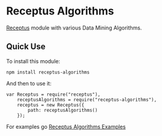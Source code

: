 # Receptus Algorithms

[Receptus](https://github.com/RocAlayo/receptus) module with various Data Mining Algorithms.

## Quick Use

To install this module:

	npm install receptus-algorithms
	
And then to use it:

	var Receptus = require("receptus"),
	    receptusAlgorithms = require("receptus-algorithms"),
		receptus = new Receptus({
			path: receptusAlgorithms()
		});

For examples go [Receptus Algorithms Examples](https://github.com/RocAlayo/receptus-algorithms/tree/master/examples)
